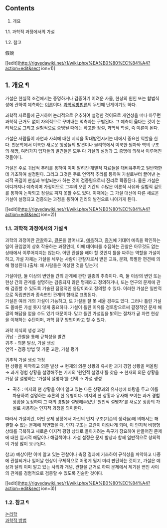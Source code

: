 ## Contents

    

1. 개요 
    

1.1. 과학적 과정에서의 가설

1.2. 참고

  
假說

[[edit](http://rigvedawiki.net/r1/wiki.php/%EA%B0%80%EC%84%A4?action=edit&sect
ion=1)]

## 1. 개요 ¶

가설은 현실적 조건에서는 증명하거나 검증하기 어려운 사물, 현상의 원인 또는 합법칙성에 관하여 예측하는
[이론](%EC%9D%B4%EB%A1%A0.md)이다. [과학적방법론](%EA%B3%BC%ED%95%99%EC%A0%81%20%EB%B0%A9%EB%B2%95%EB%A1%A0.md)의 두번째
단계이기도 하다.

  

과학적 자료들에 근거하여 논리적으로 유추하여 설정한 것이므로 개연성을 떠나 아무런 과학적 근거도 없이 자의적으로 꾸며내는 억측과는 구별된다.
그 예측이 옳다는 것이 논리적으로 그리고 실험적으로 증명될 때에는 확고한 정설, 과학적 학설, 즉 이론이 된다.

  

가설은 사람들이 자연과 사회에 대한 지식을 확대발전시키는 데에서 중요한 역할을 한다. 천문학에서 이룩한 새로운 행성들의 발견이나 물리학에서
이룩한 원자와 핵의 구조의 해명, 여러가지 입자들의 발견들은 모두 다 가설의 설정과 그 증명에 의해서 이루어진 것들이다.

  

가설은 주로 귀납적 추리를 통하여 이미 알려진·개별적 자료들을 대비유추하고 일반화한 데 기초하여 설정된다. 그리고 그것은 주로 연역적 추리를
통하여 가설로부터 끌어낸 논리적 귀결이 현실과 부합되는가 하는 것이 검증됨으로써 진리로 확증된다. 물론 가설은 어디까지나 예측이며 가정이므로
그후의 오랜 기간의 수많은 이론적 사유와 실험적 검토를 통하여 논박되고 정설로 피지 못할 수도 있다. 이때에는 그 가설 대신에 다른 새로운
가설이 설정되고 검증되는 과정을 통하여 진리의 발견으로 나아가게 된다.

  

[[edit](http://rigvedawiki.net/r1/wiki.php/%EA%B0%80%EC%84%A4?action=edit&sect
ion=2)]

### 1.1. 과학적 과정에서의 가설 ¶

과학의 과정이란 [관찰](%EA%B4%80%EC%B0%B0.md)하고, [결론](%EA%B2%B0%EB%A1%A0.md)을
끌어내고, [예측](%EC%98%88%EC%B8%A1.md)하고, [증거](%EC%A6%9D%EA%B1%B0.md)에 기대어
예측을 확인하는 일이 끊임없이 상호 작용하는 과정인데, 이때 데이터를 수집하는 관찰은 아무것도 없는 상태에서 이루어지지는 않는다. 어떤
관찰을 해야 할 것인지 틀을 짜주는 역할을 가설이 하고, 가설 자체는 가설을 세우는 사람이 관찰자로서 받은 교육, 문화, 특별한 편견에 의해
형성된다.(출처: 왜 사람들은 이상한 것을 믿는가)

  

가설이란, 둘 이상의 변인들 간의 관계에 관한 일종의 추측이다. 즉, 둘 이상의 변인 또는 현상 간의 관계를 설명하는 검증되지 않은 명제라고
정의하거나, 또는 연구의 문제에 관해 검증할 수 있도록 기술된 잠정적인 응답이라고 정의할 수 있다. 이러한 가설은 일반적으로 독립변인과
종속변인 관계의 형태로 표명된다.  
가설은 여러 개의 가설이 가능하고, 또 가설을 잘 못 세울 경우도 있다. 그러나 틀린 가설도 올바른 가설 못지 않게 중요하다. 가설이 틀린
이유를 검토함으로써 결정적인 문제 해결의 해답을 얻을 수도 있기 때문이다. 맞고 틀린 가설임을 밝히는 절차가 곧 자연 현상을 이해하는
수단이며, 과학 탐구 방법이라고 할 수 있다.

  
  

과학 지식의 생성 과정  
귀납 - 관찰을 통해 규칙성을 발견  
귀추 - 의문 발상, 가설 생성  
연역 - 검증 방법 및 기준 고안, 가설 평가

  
  

귀추적 가설 생성 과정  
현 상황을 파악하고 의문 발상 → 현재의 의문 상황과 유사한 과거 경험 상황을 떠올림 → 과거 경험 상황을 설명해주는 기지의 ‘원인적
설명자’를 찾음 → 현재의 의문 상황을 가장 잘 설명하는 '가설적 설명자’를 선택 → 가설 생성

  

* 귀추 : 미지의 현 상황을 이미 알고 있는 다른 상황과의 유사성에 바탕을 두고 이를 차용하여 설명하는 추론의 한 유형이다. 미지의 현 상황과 유사해 보이는 과거 경험 상황을 동정하여 그 때의 경험을 설명해주었던 '원인적 설명자'를 새로운 상황의 가설로 차용하는 인지적 과정을 의미한다.

  

따라서 가설이란, 어떤 문제 상황에서 자신의 인지 구조(기존의 생각들)에 의해서는 해결할 수 없는 문제에 직면했을 때, 인지 구조는 교란이
이렁나게 되며, 이 인지적 비평형 상태를 극복하고 새로운 이지적 평형 상태로 돌아가려는 욕구가 장요하여 만들어진 문제에 대한 임시적 해답이나
해결책이다. 가설 설정은 문제 발상과 함께 일반적으로 창의력이 가장 많이 요구된다.

  
  

참고) 예상이란 이미 알고 있는 관찰이나 측정 결과에 기초하여 규칙성을 파악하고 나중에 관찰되거나 일어날 현상이 구체적으로 어떻게 될지 미리
판단하는 것이고, 가설은 예상과 달리 이미 알고 있는 사리과 개념, 관찰을 근거로 하여 문제에서 제기된 변인 사이의 관계를 경험적으로 검증할
수 있도록 진술한 것이다.

  

[[edit](http://rigvedawiki.net/r1/wiki.php/%EA%B0%80%EC%84%A4?action=edit&sect
ion=3)]

### 1.2. 참고 ¶

[논리학](%EB%85%BC%EB%A6%AC%ED%95%99.md)  
[과학적 방법](%EA%B3%BC%ED%95%99%EC%A0%81%20%EB%B0%A9%EB%B2%95.md)

  


